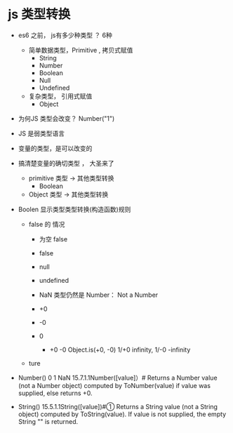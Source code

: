 # js 类型转换

- es6 之前， js有多少种类型 ？ 6种
  - 简单数据类型，Primitive , 拷贝式赋值
    - String
    - Number
    - Boolean
    - Null
    - Undefined
  - 复杂类型， 引用式赋值
    - Object

- 为何JS 类型会改变？
  Number("1")

- JS 是弱类型语言
- 变量的类型，是可以改变的
- 搞清楚变量的确切类型 ， 大圣来了
  - primitive 类型 -> 其他类型转换
    - Boolean 
  - Object 类型 -> 其他类型转换

- Boolen 显示类型类型转换(构造函数)规则
  - false 的 情况
    - 为空 false
    - false
    - null
    - undefined

    - NaN
      类型仍然是 Number： Not a Number
    - +0
    - -0
    - 0

      - +0 -0
        Object.is(+0, -0)
        1/+0  infinity, 1/-0 -infinity

  - ture

- Number()
  0 1 NaN
    15.7.1.1Number([value]）#
    Returns a Number value (not a Number object) computed by ToNumber(value) if value was supplied, else returns +0.

- String()
  15.5.1.1String([value])#①
    Returns a String value (not a String object) computed by ToString(value). If value is not supplied, the empty String "" is returned.